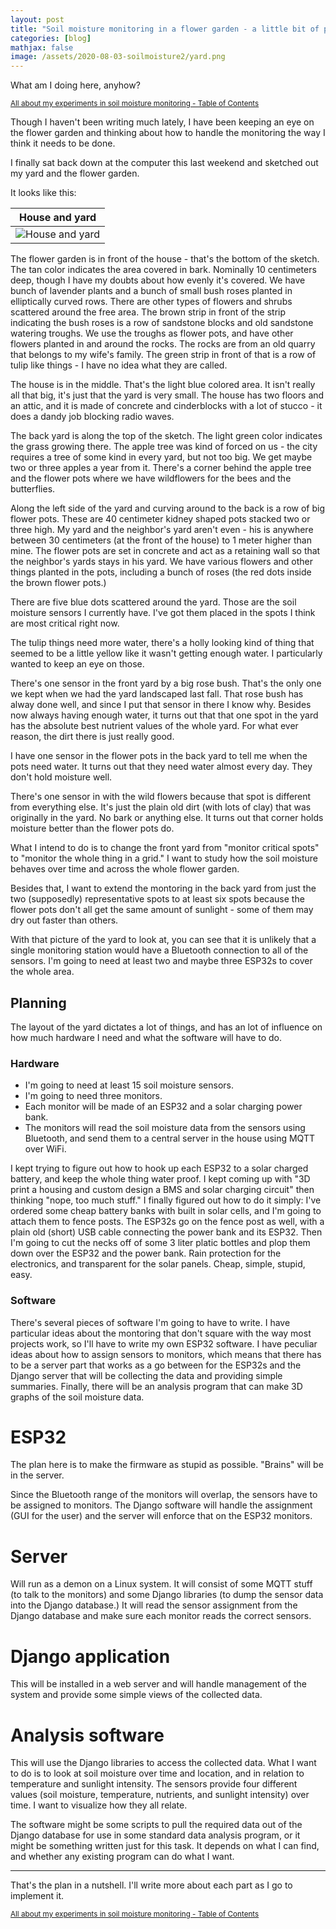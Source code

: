 ```yaml
---
layout: post
title: "Soil moisture monitoring in a flower garden - a little bit of planning"
categories: [blog]
mathjax: false
image: /assets/2020-08-03-soilmoisture2/yard.png
---    
```

What am I doing here, anyhow?

<sub>[All about my experiments in soil moisture monitoring - Table of Contents](soilmoisture-toc)</sub> 

Though I haven't been writing much lately, I have been keeping an eye on the flower garden and thinking about how to handle the monitoring the way I think it needs to be done.

I finally sat back down at the computer this last weekend and sketched out my yard and the flower garden.

It looks like this:

|House and yard|
|--------------|
|![House and yard](/assets/2020-08-03-soilmoisture2/yard.png)|

The flower garden is in front of the house - that's the bottom of the sketch.  The tan color indicates the area covered in bark.  Nominally 10 centimeters deep, though I have my doubts about how evenly it's covered.  We have bunch of lavender plants and a bunch of small bush roses planted in elliptically curved rows.  There are other types of flowers and shrubs scattered around the free area. The brown strip in front of the strip indicating the bush roses is a row of sandstone blocks and old sandstone watering troughs.  We use the troughs as flower pots, and have other flowers planted in and around the rocks.  The rocks are from an old quarry that belongs to my wife's family.  The green strip in front of that is a row of tulip like things - I have no idea what they are called. 

The house is in the middle.  That's the light blue colored area.  It isn't really all that big, it's just that the yard is very small.  The house has two floors and an attic, and it is made of concrete and cinderblocks with a lot of stucco - it does a dandy job blocking radio waves.

The back yard is along the top of the sketch.  The light green color indicates the grass growing there.  The apple tree was kind of forced on us - the city requires a tree of some kind in every yard, but not too big.  We get maybe two or three apples a year from it.  There's a corner behind the apple tree and the flower pots where we have wildflowers for the bees and the butterflies.

Along the left side of the yard and curving around to the back is a row of big flower pots.  These are 40 centimeter kidney shaped pots stacked two or three high.  My yard and the neighbor's yard aren't even - his is anywhere between 30 centimeters (at the front of the house) to 1 meter higher than mine.  The flower pots are set in concrete and act as a retaining wall so that the neighbor's yards stays in his yard.  We have various flowers and other things planted in the pots, including a bunch of roses (the red dots inside the brown flower pots.)

There are five blue dots scattered around the yard.  Those are the soil moisture sensors I currently have.  I've got them placed in the spots I think are most critical right now.

The tulip things need more water, there's a holly looking kind of thing that seemed to be a little yellow like it wasn't getting enough water.  I particularly wanted to keep an eye on those.

There's one sensor in the front yard by a big rose bush.  That's the only one we kept when we had the yard landscaped last fall.  That rose bush has alway done well, and since I put that sensor in there I know why.  Besides now always having enough water, it turns out that that one spot in the yard has the absolute best nutrient values of the whole yard.  For what ever reason, the dirt there is just really good.

I have one sensor in the flower pots in the back yard to tell me when the pots need water.  It turns out that they need water almost every day.  They don't hold moisture well.

There's one sensor in with the wild flowers because that spot is different from everything else.  It's just the plain old dirt (with lots of clay) that was originally in the yard.  No bark or anything else.  It turns out that corner holds moisture better than the flower pots do.

What I intend to do is to change the front yard from "monitor critical spots" to "monitor the whole thing in a grid."  I want to study how the soil moisture behaves over time and across the whole flower garden.

Besides that, I want to extend the montoring in the back yard from just the two (supposedly) representative spots to at least six spots because the flower pots don't all get the same amount of sunlight - some of them may dry out faster than others.

With that picture of the yard to look at, you can see that it is unlikely that a single monitoring station would have a Bluetooth connection to all of the sensors.  I'm going to need at least two and maybe three ESP32s to cover the whole area.

## Planning

The layout of the yard dictates a lot of things, and has an lot of influence on how much hardware I need and what the software will have to do.

### Hardware

- I'm going to need at least 15 soil moisture sensors.
- I'm going to need three monitors.
- Each monitor will be made of an ESP32 and a solar charging power bank.
- The monitors will read the soil moisture data from the sensors using Bluetooth, and send them to a central server in the house using MQTT over WiFi.

I kept trying to figure out how to hook up each ESP32 to a solar charged battery, and keep the whole thing water proof.  I kept coming up with "3D print a housing and custom design a BMS and solar charging circuit" then thinking "nope, too much stuff."  I finally figured out how to do it simply:  I've ordered some cheap battery banks with built in solar cells, and I'm going to attach them to fence posts.  The ESP32s go on the fence post as well, with a plain old (short) USB cable connecting the power bank and its ESP32.  Then I'm going to cut the necks off of some 3 liter platic bottles and plop them down over the ESP32 and the power bank.  Rain protection for the electronics, and transparent for the solar panels.  Cheap, simple, stupid, easy.

### Software

There's several pieces of software I'm going to have to write.  I have particular ideas about the montoring that don't square with the way most projects work, so I'll have to write my own ESP32 software. I have peculiar ideas about how to assign sensors to monitors, which means that there has to be a server part that works as a go between for the ESP32s and the Django server that will be collecting the data and providing simple summaries.  Finally, there will be an analysis program that can make 3D graphs of the soil moisture data.

# ESP32

The plan here is to make the firmware as stupid as possible.  "Brains" will be in the server.

Since the Bluetooth range of the monitors will overlap, the sensors have to be assigned to monitors.  The Django software will handle the assignment (GUI for the user) and the server will enforce that on the ESP32 monitors.

# Server

Will run as a demon on a Linux system.  It will consist of some MQTT stuff (to talk to the monitors) and some Django libraries (to dump the 
sensor data into the Django database.)  It will read the sensor assignment from the Django database and make sure each monitor reads the correct sensors.

# Django application

This will be installed in a web server and will handle management of the system and provide some simple views of the collected data.

# Analysis software

This will use the Django libraries to access the collected data.  What I want to do is to look at soil moisture over time and location, and in relation to temperature and sunlight intensity.  The sensors provide four different values (soil moisture, temperature, nutrients, and sunlight intensity) over time.  I want to visualize how they all relate.

The software might be some scripts to pull the required data out of the Django database for use in some standard data analysis program, or it might be something written just for this task.  It depends on what I can find, and whether any existing program can do what I want.

---------

That's the plan in a nutshell.  I'll write more about each part as I go to implement it.

<sub>[All about my experiments in soil moisture monitoring - Table of Contents](soilmoisture-toc)</sub> 
